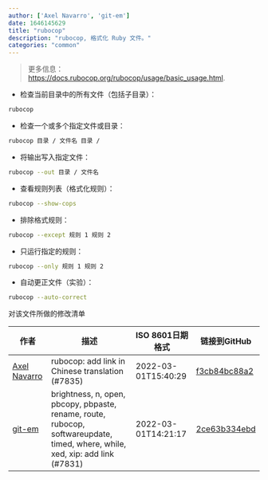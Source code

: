 ```yaml
---
author: ['Axel Navarro', 'git-em']
date: 1646145629
title: "rubocop"
description: "rubocop, 格式化 Ruby 文件。"
categories: "common"
---
```

> 更多信息：<https://docs.rubocop.org/rubocop/usage/basic_usage.html>.

- 检查当前目录中的所有文件（包括子目录）：

```bash
rubocop
```

- 检查一个或多个指定文件或目录：

```bash
rubocop 目录 / 文件名 目录 /
```

- 将输出写入指定文件：

```bash
rubocop --out 目录 / 文件名
```

- 查看规则列表（格式化规则）：

```bash
rubocop --show-cops
```

- 排除格式规则：

```bash
rubocop --except 规则 1 规则 2
```

- 只运行指定的规则：

```bash
rubocop --only 规则 1 规则 2
```

- 自动更正文件（实验）：

```bash
rubocop --auto-correct
```
对该文件所做的修改清单


作者 | 描述 | ISO 8601日期格式 | 链接到GitHub
------|-----|-----|-----
[Axel Navarro](mailto:navarroaxel@gmail.com) | rubocop: add link in Chinese translation (#7835) | 2022-03-01T15:40:29 | [f3cb84bc88a2](https://github.com/tldr-pages/tldr/commit/f3cb84bc88a27870dc05fd599e6625e30d749dfc)
[git-em](mailto:56173216+git-em@users.noreply.github.com) | brightness, n, open, pbcopy, pbpaste, rename, route, rubocop, softwareupdate, timed, where, while, xed, xip: add link (#7831) | 2022-03-01T14:21:17 | [2ce63b334ebd](https://github.com/tldr-pages/tldr/commit/2ce63b334ebd26bb9e46be904fcc19884974e397)

